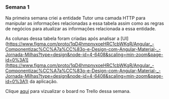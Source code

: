 ### Semana 1

Na primeira semana criei a entidade Tutor uma camada HTTP para manipular as informações relacionadas a essa tabela
assim como as regras de negócios para atualizar as informações relacionada a essa entidade.


As colunas dessa tabela foram criadas após analisar a [UI](https://www.figma.com/proto/1qD4hmpnvxoeHRC1cbWKgR/Angular_-Componentizac%CC%A7a%CC%83o-e-Design-com-Angular-Material-_-Jornada-Milhas?type=design&node-id=4-6408&scaling=min-zoom&page-id=0%3A1](https://www.figma.com/proto/1qD4hmpnvxoeHRC1cbWKgR/Angular_-Componentizac%CC%A7a%CC%83o-e-Design-com-Angular-Material-_-Jornada-Milhas?type=design&node-id=4-6408&scaling=min-zoom&page-id=0%3A1) da aplicação.

Clique [aqui](https://trello.com/b/OnuqDQ3A/alurachallengebackend7-semana-1) para vizualizar o board no Trello dessa semana.